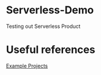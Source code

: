 # Serverless-Demo
Testing out Serverless Product

# Useful references
[Example Projects](https://serverless.com/framework/docs/providers/aws/examples/)
